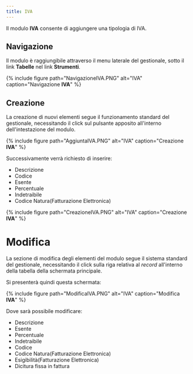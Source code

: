 ```yaml
---
title: IVA
---
```


Il modulo **IVA** consente di aggiungere una tipologia di IVA.

## Navigazione

Il modulo è raggiungibile attraverso il menu laterale del gestionale, sotto il link **Tabelle** nel link **Strumenti**.

{% include figure path="NavigazioneIVA.PNG" alt="IVA" caption="Navigazione **IVA**" %}

## Creazione

La creazione di nuovi elementi segue il funzionamento standard del gestionale, necessitando il click sul pulsante apposito all'interno dell'intestazione del modulo.

{% include figure path="AggiuntaIVA.PNG" alt="IVA" caption="Creazione **IVA**" %}

Successivamente verrà richiesto di inserire:
- Descrizione
- Codice
- Esente
- Percentuale
- Indetraibile
- Codice Natura(Fatturazione Elettronica)

{% include figure path="CreazioneIVA.PNG" alt="IVA" caption="Creazione **IVA**" %}

# Modifica

La sezione di modifica degli elementi del modulo segue il sistema standard del gestionale, necessitando il click sulla riga relativa al *record* all'interno della tabella della schermata principale.

Si presenterà quindi questa schermata:

{% include figure path="ModificaIVA.PNG" alt="IVA" caption="Modifica **IVA**" %}

Dove sarà possibile modificare:
- Descrizione
- Esente
- Percentuale
- Indetraibile
- Codice
- Codice Natura(Fatturazione Elettronica)
- Esigibilità(Fatturazione Elettronica)
- Dicitura fissa in fattura


